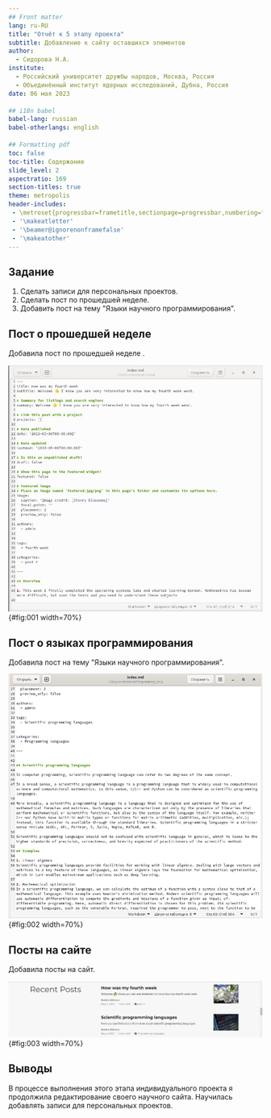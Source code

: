 ```yaml
---
## Front matter
lang: ru-RU
title: "Отчёт к 5 этапу проекта"
subtitle: Добавление к сайту оставшихся элементов
author:
  - Сидорова Н.А.
institute:
  - Российский университет дружбы народов, Москва, Россия
  - Объединённый институт ядерных исследований, Дубна, Россия
date: 06 мая 2023

## i18n babel
babel-lang: russian
babel-otherlangs: english

## Formatting pdf
toc: false
toc-title: Содержание
slide_level: 2
aspectratio: 169
section-titles: true
theme: metropolis
header-includes:
 - \metroset{progressbar=frametitle,sectionpage=progressbar,numbering=fraction}
 - '\makeatletter'
 - '\beamer@ignorenonframefalse'
 - '\makeatother'
---
```


## Задание

1. Сделать записи для персональных проектов.
2. Сделать пост по прошедшей неделе.
3. Добавить пост на тему "Языки научного программирования".

## Пост о прошедшей неделе

Добавила пост по прошедшей неделе .

![пост в маркдауне](image/fig:001.jpg){#fig:001 width=70%}


## Пост о языках программирования

Добавила пост на тему "Языки научного программирования".

![пост в маркдауне](image/fig:002.jpg){#fig:002 width=70%}

## Посты на сайте

Добавила посты на сайт.

![Посты на сайте](image/fig:003.jpg){#fig:003 width=70%}

## Выводы

В процессе выполнения этого этапа индивидуального проекта я продолжила редактирование своего научного сайта. Научилась добавлять записи для персональных проектов.

